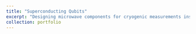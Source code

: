 ```yaml
---
title: "Superconducting Qubits"
excerpt: "Designing microwave components for cryogenic measurements inside dilution fridge 1<br/><img src='/images/1.jpg' style="width:250px;height:250px;">"
collection: portfolio
---
```


